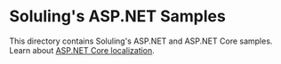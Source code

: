 # Soluling's ASP.NET Samples

This directory contains Soluling's ASP.NET and ASP.NET Core samples. Learn about [ASP.NET Core localization](https://www.soluling.com/Help/ASP.NETCore/Index.htm).

